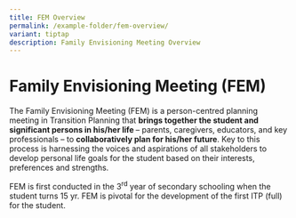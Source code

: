 ```yaml
---
title: FEM Overview
permalink: /example-folder/fem-overview/
variant: tiptap
description: Family Envisioning Meeting Overview
---
```

<h1>Family Envisioning Meeting (FEM)</h1>
<p>The Family Envisioning Meeting (FEM) is a person-centred planning meeting
in Transition Planning that <strong>brings together the student and significant persons in his/her life </strong>–
parents, caregivers, educators, and key professionals – to <strong>collaboratively plan for his/her future</strong>.
Key to this process is harnessing the voices and aspirations of all stakeholders
to develop personal life goals for the student based on their interests,
preferences and strengths.</p>
<p>FEM is first conducted in the 3<sup>rd</sup> year of secondary schooling
when the student turns 15 yr. FEM is pivotal for the development of the
first ITP (full) for the student.</p>
<p></p>
<p></p>
<p></p>
<p></p>